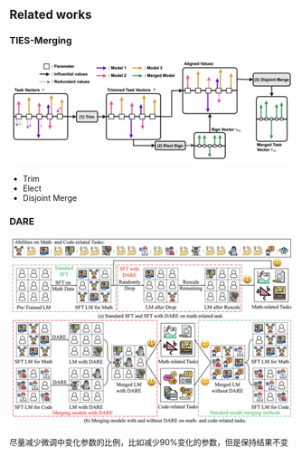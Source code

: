 




## Related works


### TIES-Merging

![](../../../Attachments/4.%20Artificial%20intelligence/3.%20Applications/Large%20language%20model/LLM%20merging/IMG-20240913205906080.png)

- Trim
- Elect
- Disjoint Merge

### DARE

![](../../../Attachments/4.%20Artificial%20intelligence/3.%20Applications/Large%20language%20model/LLM%20merging/IMG-20240913210102968.png)

尽量减少微调中变化参数的比例，比如减少90%变化的参数，但是保持结果不变









